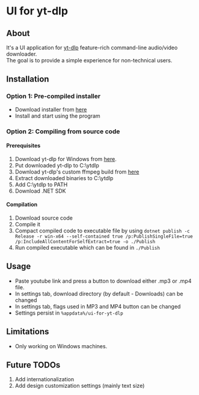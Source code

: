 ﻿# UI for yt-dlp

## About

It's a UI application for [yt-dlp](https://github.com/yt-dlp/yt-dlp) feature-rich command-line audio/video
downloader.<br />
The goal is to provide a simple experience for non-technical users.

## Installation

### Option 1: Pre-compiled installer

- Download installer
  from [here](https://github.com/simonasver/ui-for-yt-dlp/releases/download/v1.0.0/UiForYtDlpInstaller.exe)
- Install and start using the program

### Option 2: Compiling from source code

#### Prerequisites

1. Download yt-dlp for Windows from [here](https://github.com/yt-dlp/yt-dlp/releases/latest/download/yt-dlp.exe).
2. Put downloaded yt-dlp to C:\ytdlp
3. Download yt-dlp's custom ffmpeg build from [here](https://github.com/yt-dlp/FFmpeg-Builds/wiki/Latest)
4. Extract downloaded binaries to C:\ytdlp
5. Add C:\ytdlp to PATH
6. Download .NET SDK

#### Compilation

1. Download source code
2. Compile it
3. Compact compiled code to executable file by using
   `dotnet publish -c Release -r win-x64 --self-contained true /p:PublishSingleFile=true /p:IncludeAllContentForSelfExtract=true -o ./Publish`
4. Run compiled executable which can be found in `./Publish`

## Usage

- Paste youtube link and press a button to download either .mp3 or .mp4 file.
- In settings tab, download directory (by default - Downloads) can be changed
- In settings tab, flags used in MP3 and MP4 button can be changed
- Settings persist in `%appdata%/ui-for-yt-dlp`

## Limitations

- Only working on Windows machines.

## Future TODOs

1. Add internationalization
2. Add design customization settings (mainly text size)
